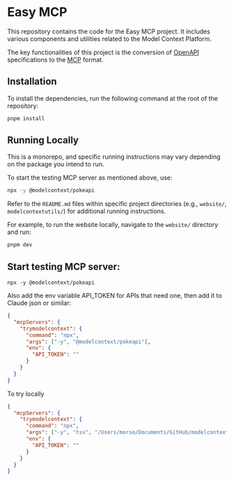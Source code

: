 # Easy MCP

This repository contains the code for the Easy MCP project. It includes various components and utilities related to the Model Context Platform.

The key functionalities of this project is the conversion of [OpenAPI](https://learn.openapis.org/) specifications to the [MCP](https://modelcontextprotocol.io/introduction) format.

## Installation

To install the dependencies, run the following command at the root of the repository:

```bash
pnpm install
```

## Running Locally

This is a monorepo, and specific running instructions may vary depending on the package you intend to run.

To start the testing MCP server as mentioned above, use:

```bash
npx -y @modelcontext/pokeapi
```

Refer to the `README.md` files within specific project directories (e.g., `website/`, `modelcontextutils/`) for additional running instructions.

For example, to run the website locally, navigate to the `website/` directory and run:

```bash
pnpm dev
```

## Start testing MCP server:

```
npx -y @modelcontext/pokeapi
```

Also add the env variable API_TOKEN for APIs that need one, then add it to Claude json or similar:

```json
{
  "mcpServers": {
    "trymodelcontext": {
      "command": "npx",
      "args": ["-y", "@modelcontext/pokeapi"],
      "env": {
        "API_TOKEN": ""
      }
    }
  }
}
```

To try locally


```json
{
  "mcpServers": {
    "trymodelcontext": {
      "command": "npx",
      "args": ["-y", "tsx", "/Users/morse/Documents/GitHub/modelcontext/modelcontextutils/scripts/try-mcp-server.ts"],
      "env": {
        "API_TOKEN": ""
      }
    }
  }
}
```


